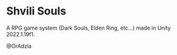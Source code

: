 # Shvili Souls
 
A RPG game system (Dark Souls, Elden Ring, etc...) made in Unity 2022.1.19f1.

@OrAdzia
